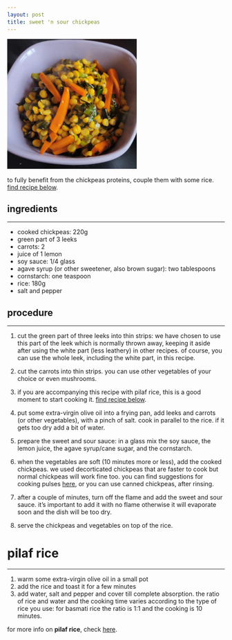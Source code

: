 ```yaml
---
layout: post
title: sweet 'n sour chickpeas
---
```


 <img src="../images/sweet-sour-chickpeas-square.jpeg" width="300">

to fully benefit from the chickpeas proteins, couple them with some rice. [find recipe below](#pilaf-rice).

## ingredients
---

- cooked chickpeas: 220g 
- green part of 3 leeks
- carrots: 2
- juice of 1 lemon
- soy sauce: 1/4 glass
- agave syrup (or other sweetener, also brown sugar): two tablespoons
- cornstarch: one teaspoon
- rice: 180g
- salt and pepper

## procedure
---

1. cut the green part of three leeks into thin strips: we have chosen to use this part of the leek which is normally thrown away, keeping it aside after using the white part (less leathery) in other recipes. of course, you can use the whole leek, including the white part, in this recipe.

2. cut the carrots into thin strips. you can use other vegetables of your choice or even mushrooms.

3. if you are accompanying this recipe with pilaf rice, this is a good moment to start cooking it. [find recipe below](#pilaf-rice).

4. put some extra-virgin olive oil into a frying pan, add leeks and carrots (or other vegetables), with a pinch of salt. cook in parallel to the rice. if it gets too dry add a bit of water.

5. prepare the sweet and sour sauce: in a glass mix the soy sauce, the lemon juice, the agave syrup/cane sugar, and the cornstarch. 

6. when the vegetables are soft (10 minutes more or less), add the cooked chickpeas. we used decorticated chickpeas that are faster to cook but normal chickpeas will work fine too. you can find suggestions for cooking pulses [here](https://fagiolini.github.io/pulses-guide/), or you can use canned chickpeas, after rinsing.

7. after a couple of minutes, turn off the flame and add the sweet and sour sauce. it’s important to add it with no flame otherwise it will evaporate soon and the dish will be too dry.

8. serve the chickpeas and vegetables on top of the rice.


# pilaf rice
---

1. warm some extra-virgin olive oil in a small pot 
2. add the rice and toast it for a few minutes
3. add water, salt and pepper and cover till complete absorption. the ratio of rice and water and the cooking time varies according to the type of rice you use: for basmati rice the ratio is 1:1 and the cooking is 10 minutes.

for more info on **pilaf rice**, check [here](https://fagiolini.github.io/pilaf-rice/).
